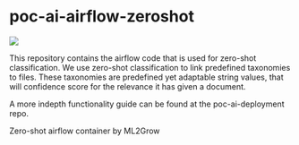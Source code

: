 # poc-ai-airflow-zeroshot

![](https://build.redpencil.io/api/badges/lblod/poc-ai-airflow-zeroshot/status.svg)

This repository contains the airflow code that is used for zero-shot classification. We use zero-shot classification to
link predefined taxonomies to files. These taxonomies are predefined yet adaptable string values, that will confidence score
for the relevance it has given a document.

A more indepth functionality guide can be found at the poc-ai-deployment repo.

Zero-shot airflow container by ML2Grow
